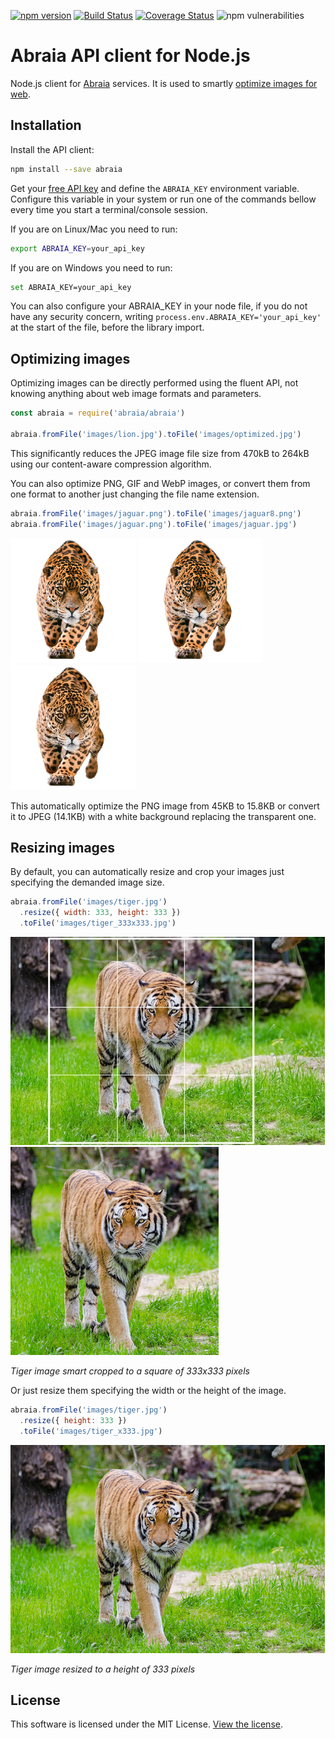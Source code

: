 [![npm version](https://badge.fury.io/js/abraia.svg)](https://www.npmjs.com/package/abraia)
[![Build Status](https://travis-ci.org/abraia/abraia-nodejs.svg)](https://travis-ci.org/abraia/abraia-nodejs)
[![Coverage Status](https://coveralls.io/repos/github/abraia/abraia-nodejs/badge.svg)](https://coveralls.io/github/abraia/abraia-nodejs)
![npm vulnerabilities](https://img.shields.io/snyk/vulnerabilities/npm/abraia.svg)

# Abraia API client for Node.js

Node.js client for [Abraia](https://abraia.me) services. It is used to smartly
[optimize images for web](https://abraia.me/docs/image-optimization).

## Installation

Install the API client:

```sh
npm install --save abraia
```

Get your [free API key](https://abraia.me/docs/getting-started) and define the
`ABRAIA_KEY` environment variable. Configure this variable in your system or
run one of the commands bellow every time you start a terminal/console session.

If you are on Linux/Mac you need to run:

```sh
export ABRAIA_KEY=your_api_key
```

If you are on Windows you need to run:

```sh
set ABRAIA_KEY=your_api_key
```

You can also configure your ABRAIA_KEY in your node file, if you do not have
any security concern, writing `process.env.ABRAIA_KEY='your_api_key'` at the
start of the file, before the library import.

## Optimizing images

Optimizing images can be directly performed using the fluent API, not knowing
anything about web image formats and parameters.

```js
const abraia = require('abraia/abraia')

abraia.fromFile('images/lion.jpg').toFile('images/optimized.jpg')
```

This significantly reduces the JPEG image file size from 470kB to 264kB
using our content-aware compression algorithm.

You can also optimize PNG, GIF and WebP images, or convert them from one format
to another just changing the file name extension.

```js
abraia.fromFile('images/jaguar.png').toFile('images/jaguar8.png')
abraia.fromFile('images/jaguar.png').toFile('images/jaguar.jpg')
```

![PNG jaguar](https://github.com/abraia/abraia-nodejs/raw/master/images/jaguar.png)
![PNG8 jaguar](https://github.com/abraia/abraia-nodejs/raw/master/images/jaguar8.png)
![JPEG jaguar](https://github.com/abraia/abraia-nodejs/raw/master/images/jaguar.jpg)

This automatically optimize the PNG image from 45KB to 15.8KB or convert it to
JPEG (14.1KB) with a white background replacing the transparent one.

## Resizing images

By default, you can automatically resize and crop your images just specifying
the demanded image size.

```js
abraia.fromFile('images/tiger.jpg')
  .resize({ width: 333, height: 333 })
  .toFile('images/tiger_333x333.jpg')
```

![Resized tiger image](https://github.com/abraia/abraia-nodejs/raw/master/images/tiger_503x333.jpg)
![Smart cropped tiger](https://github.com/abraia/abraia-nodejs/raw/master/images/tiger_333x333.jpg)

*Tiger image smart cropped to a square of 333x333 pixels*

Or just resize them specifying the width or the height of the image.

```js
abraia.fromFile('images/tiger.jpg')
  .resize({ height: 333 })
  .toFile('images/tiger_x333.jpg')
```

![Resized tiger image](https://github.com/abraia/abraia-nodejs/raw/master/images/tiger_x333.jpg)

*Tiger image resized to a height of 333 pixels*

## License

This software is licensed under the MIT License. [View the license](LICENSE).

